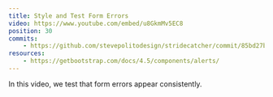 ```yaml
---
title: Style and Test Form Errors
video: https://www.youtube.com/embed/u8GkmMv5EC8
position: 30
commits:
    - https://github.com/stevepolitodesign/stridecatcher/commit/85bd27b5f6862260831365082c8786e8556902e8
resources:
    - https://getbootstrap.com/docs/4.5/components/alerts/
---
```

In this video, we  test that form errors appear consistently. 